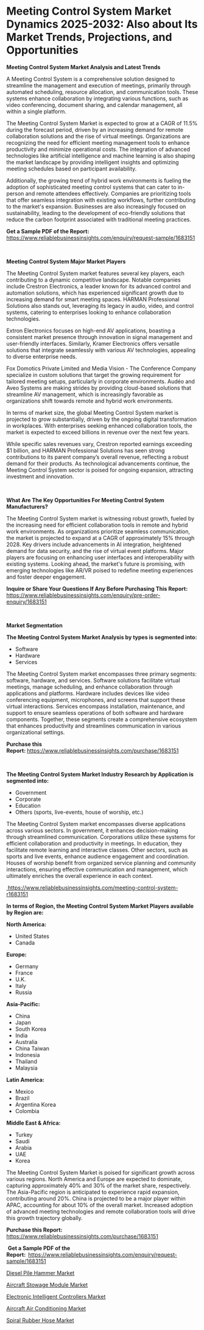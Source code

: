 <p><h1>Meeting Control System Market Dynamics 2025-2032: Also about Its Market Trends, Projections, and Opportunities</h1></p><p><strong>Meeting Control System Market Analysis and Latest Trends</strong></p>
<p><p>A Meeting Control System is a comprehensive solution designed to streamline the management and execution of meetings, primarily through automated scheduling, resource allocation, and communication tools. These systems enhance collaboration by integrating various functions, such as video conferencing, document sharing, and calendar management, all within a single platform. </p><p>The Meeting Control System Market is expected to grow at a CAGR of 11.5% during the forecast period, driven by an increasing demand for remote collaboration solutions and the rise of virtual meetings. Organizations are recognizing the need for efficient meeting management tools to enhance productivity and minimize operational costs. The integration of advanced technologies like artificial intelligence and machine learning is also shaping the market landscape by providing intelligent insights and optimizing meeting schedules based on participant availability.</p><p>Additionally, the growing trend of hybrid work environments is fueling the adoption of sophisticated meeting control systems that can cater to in-person and remote attendees effectively. Companies are prioritizing tools that offer seamless integration with existing workflows, further contributing to the market's expansion. Businesses are also increasingly focused on sustainability, leading to the development of eco-friendly solutions that reduce the carbon footprint associated with traditional meeting practices.</p></p>
<p><strong>Get a Sample PDF of the Report:&nbsp;</strong> <a href="https://www.reliablebusinessinsights.com/enquiry/request-sample/1683151?utm_campaign=1106&utm_medium=2&utm_source=Github&utm_content=ia&utm_term=26032025&utm_id=meeting-control-system">https://www.reliablebusinessinsights.com/enquiry/request-sample/1683151</a></p>
<p>&nbsp;</p>
<p><strong>Meeting Control System Major Market Players</strong></p>
<p><p>The Meeting Control System market features several key players, each contributing to a dynamic competitive landscape. Notable companies include Crestron Electronics, a leader known for its advanced control and automation solutions, which has experienced significant growth due to increasing demand for smart meeting spaces. HARMAN Professional Solutions also stands out, leveraging its legacy in audio, video, and control systems, catering to enterprises looking to enhance collaboration technologies.</p><p>Extron Electronics focuses on high-end AV applications, boasting a consistent market presence through innovation in signal management and user-friendly interfaces. Similarly, Kramer Electronics offers versatile solutions that integrate seamlessly with various AV technologies, appealing to diverse enterprise needs.</p><p>Fox Domotics Private Limited and Media Vision - The Conference Company specialize in custom solutions that target the growing requirement for tailored meeting setups, particularly in corporate environments. Audéo and Aveo Systems are making strides by providing cloud-based solutions that streamline AV management, which is increasingly favorable as organizations shift towards remote and hybrid work environments.</p><p>In terms of market size, the global Meeting Control System market is projected to grow substantially, driven by the ongoing digital transformation in workplaces. With enterprises seeking enhanced collaboration tools, the market is expected to exceed billions in revenue over the next few years.</p><p>While specific sales revenues vary, Crestron reported earnings exceeding $1 billion, and HARMAN Professional Solutions has seen strong contributions to its parent company’s overall revenue, reflecting a robust demand for their products. As technological advancements continue, the Meeting Control System sector is poised for ongoing expansion, attracting investment and innovation.</p></p>
<p>&nbsp;</p>
<p><strong>What Are The Key Opportunities For Meeting Control System Manufacturers?</strong></p>
<p><p>The Meeting Control System market is witnessing robust growth, fueled by the increasing need for efficient collaboration tools in remote and hybrid work environments. As organizations prioritize seamless communication, the market is projected to expand at a CAGR of approximately 15% through 2028. Key drivers include advancements in AI integration, heightened demand for data security, and the rise of virtual event platforms. Major players are focusing on enhancing user interfaces and interoperability with existing systems. Looking ahead, the market's future is promising, with emerging technologies like AR/VR poised to redefine meeting experiences and foster deeper engagement.</p></p>
<p><strong>Inquire or Share Your Questions If Any Before Purchasing This Report:</strong> <a href="https://www.reliablebusinessinsights.com/enquiry/pre-order-enquiry/1683151?utm_campaign=1106&utm_medium=2&utm_source=Github&utm_content=ia&utm_term=26032025&utm_id=meeting-control-system">https://www.reliablebusinessinsights.com/enquiry/pre-order-enquiry/1683151</a></p>
<p>&nbsp;</p>
<p><strong>Market Segmentation</strong></p>
<p><strong>The Meeting Control System Market Analysis by types is segmented into:</strong></p>
<p><ul><li>Software</li><li>Hardware</li><li>Services</li></ul></p>
<p><p>The Meeting Control System market encompasses three primary segments: software, hardware, and services. Software solutions facilitate virtual meetings, manage scheduling, and enhance collaboration through applications and platforms. Hardware includes devices like video conferencing equipment, microphones, and screens that support these virtual interactions. Services encompass installation, maintenance, and support to ensure seamless operations of both software and hardware components. Together, these segments create a comprehensive ecosystem that enhances productivity and streamlines communication in various organizational settings.</p></p>
<p><strong>Purchase this Report:&nbsp;</strong><a href="https://www.reliablebusinessinsights.com/purchase/1683151?utm_campaign=1106&utm_medium=2&utm_source=Github&utm_content=ia&utm_term=26032025&utm_id=meeting-control-system">https://www.reliablebusinessinsights.com/purchase/1683151</a></p>
<p>&nbsp;</p>
<p><strong>The Meeting Control System Market Industry Research by Application is segmented into:</strong></p>
<p><ul><li>Government</li><li>Corporate</li><li>Education</li><li>Others (sports, live-events, house of worship, etc.)</li></ul></p>
<p><p>The Meeting Control System market encompasses diverse applications across various sectors. In government, it enhances decision-making through streamlined communication. Corporations utilize these systems for efficient collaboration and productivity in meetings. In education, they facilitate remote learning and interactive classes. Other sectors, such as sports and live events, enhance audience engagement and coordination. Houses of worship benefit from organized service planning and community interactions, ensuring effective communication and management, which ultimately enriches the overall experience in each context.</p></p>
<p><a href="https://www.reliablebusinessinsights.com/meeting-control-system-r1683151?utm_campaign=1106&utm_medium=2&utm_source=Github&utm_content=ia&utm_term=26032025&utm_id=meeting-control-system">&nbsp;https://www.reliablebusinessinsights.com/meeting-control-system-r1683151</a></p>
<p><strong>In terms of Region, the Meeting Control System Market Players available by Region are:</strong></p>
<p>
    <p> <strong> North America: </strong>
        <ul>
            <li>United States</li>
            <li>Canada</li>
        </ul>
        </p> 
    <p> <strong> Europe: </strong>
        <ul>
            <li>Germany</li>
            <li>France</li>
            <li>U.K.</li>
            <li>Italy</li>
            <li>Russia</li>
        </ul>
        </p> 
    <p> <strong> Asia-Pacific: </strong>
        <ul>
            <li>China</li>
            <li>Japan</li>
            <li>South Korea</li>
            <li>India</li>
            <li>Australia</li>
            <li>China Taiwan</li>
            <li>Indonesia</li>
            <li>Thailand</li>
            <li>Malaysia</li>
        </ul>
        </p> 
    <p> <strong> Latin America: </strong>
        <ul>
            <li>Mexico</li>
            <li>Brazil</li>
            <li>Argentina Korea</li>
            <li>Colombia</li>
        </ul>
        </p> 
    <p> <strong> Middle East & Africa: </strong>
        <ul>
            <li>Turkey</li>
            <li>Saudi</li>
            <li>Arabia</li>
            <li>UAE</li>
            <li>Korea</li>
        </ul>
    </p>
    </p>
<p><p>The Meeting Control System Market is poised for significant growth across various regions. North America and Europe are expected to dominate, capturing approximately 40% and 30% of the market share, respectively. The Asia-Pacific region is anticipated to experience rapid expansion, contributing around 20%. China is projected to be a major player within APAC, accounting for about 10% of the overall market. Increased adoption of advanced meeting technologies and remote collaboration tools will drive this growth trajectory globally.</p></p>
<p><strong>Purchase this Report: </strong><a href="https://www.reliablebusinessinsights.com/purchase/1683151?utm_campaign=1106&utm_medium=2&utm_source=Github&utm_content=ia&utm_term=26032025&utm_id=meeting-control-system">https://www.reliablebusinessinsights.com/purchase/1683151</a></p>
<p>&nbsp;<strong>Get a Sample PDF of the Report:&nbsp;&nbsp;</strong><a href="https://www.reliablebusinessinsights.com/enquiry/request-sample/1683151?utm_campaign=1106&utm_medium=2&utm_source=Github&utm_content=ia&utm_term=26032025&utm_id=meeting-control-system">https://www.reliablebusinessinsights.com/enquiry/request-sample/1683151</a></p>
<p><strong></strong></p>
<p><p><a href="https://github.com/brinnoifon/Market-Research-Report-List-1/blob/main/diesel-pile-hammer-market.md?utm_campaign=1106&utm_medium=2&utm_source=Github&utm_content=ia&utm_term=26032025&utm_id=meeting-control-system">Diesel Pile Hammer Market</a></p><p><a href="https://github.com/rjaibiagha/Market-Research-Report-List-1/blob/main/aircraft-stowage-module-market.md?utm_campaign=1106&utm_medium=2&utm_source=Github&utm_content=ia&utm_term=26032025&utm_id=meeting-control-system">Aircraft Stowage Module Market</a></p><p><a href="https://github.com/godekkutero4/Market-Research-Report-List-1/blob/main/electronic-intelligent-controllers-market.md?utm_campaign=1106&utm_medium=2&utm_source=Github&utm_content=ia&utm_term=26032025&utm_id=meeting-control-system">Electronic Intelligent Controllers Market</a></p><p><a href="https://github.com/rumaskdallys2/Market-Research-Report-List-1/blob/main/aircraft-air-conditioning-market.md?utm_campaign=1106&utm_medium=2&utm_source=Github&utm_content=ia&utm_term=26032025&utm_id=meeting-control-system">Aircraft Air Conditioning Market</a></p><p><a href="https://github.com/trenkkwasek84/Market-Research-Report-List-1/blob/main/spiral-rubber-hose-market.md?utm_campaign=1106&utm_medium=2&utm_source=Github&utm_content=ia&utm_term=26032025&utm_id=meeting-control-system">Spiral Rubber Hose Market</a></p></p>